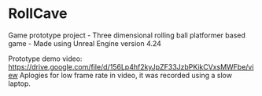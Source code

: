 # RollCave
Game prototype project - Three dimensional rolling ball platformer based game - Made using Unreal Engine version 4.24

Prototype demo video: https://drive.google.com/file/d/156Lp4hf2kyJpZF33JzbPKikCVxsMWFbe/view
Aplogies for low frame rate in video, it was recorded using a slow laptop.
